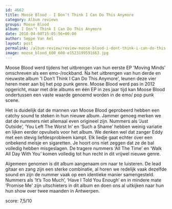 ```yaml
---
id: 4662
title: Moose Blood - I Don’t Think I Can Do This Anymore
category: Album reviews
groups: Moose Blood
album: I Don’t Think I Can Do This Anymore
date: 2018-04-08T15:05:56+00:00
author: Seppe Van Ael
layout: post
permalink: /album-review/review-moose-blood-i-dont-think-i-can-do-this-anymore/
image: moose_blood_600_600-e1523199591663.jpg
---
```

Moose Blood werd tijdens het uitbrengen van hun eerste EP 'Moving Minds' omschreven als een emo-/rockband. Na het uitbrengen van hun derde en nieuwste album 'I Don’t Think I Can Do This Anymore', leunen deze vier heren meer aan bij het pop punk genre. Moose Blood werd pas in 2012 opgericht, maar met drie albums en één EP in zes jaar tijd kan Moose Blood ondertussen een vaste waarde genoemd worden in de emo/ pop punk scene.

Het is duidelijk dat de mannen van Moose Blood geprobeerd hebben een catchy sound te steken in hun nieuwe album. Jammer genoeg merken we dat de nummers niet allemaal even origineel zijn. Nummers als ‘Just Outside’, ‘You Left The Worst In’ en ‘Such a Shame’ hebben weinig variatie en lijken eerder opvulsels voor het album. We denken wel dat zanger Eddy met een stevig liefdesprobleem kampt. Elk liedje gaat echter over een onbekend meisje en sigaretten. Je hoort ons niet zeggen dat ze de bal volledig hebben misgeslagen. De tragere nummers ‘All The Time’ en ‘Walk All Day With You’ komen volledig tot hun recht in dit vrijwel nieuwe genre.

Algemeen genomen is dit album aangenaam om naar te luisteren. De lead gitaar en zang zijn een sterke combinatie, al horen we redelijk vaak dezelfde sound en zijn de nummer vaak op een identieke manier samengesteld. Nummers als ‘It’s Too Much’, ‘Have I Told You Enough’ en in mindere mate ‘Promise Me' zijn uitschieters in dit album en doen ons al uitkijken naar hun hun show over twee maanden in Antwerpen.

score: 7,5/10

&nbsp;